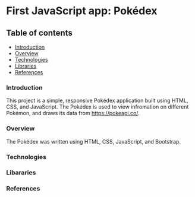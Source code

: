 # First JavaScript app: Pokédex 
## Table of contents 
-   [Introduction](#introduction)
-   [Overview](#overview)
-   [Technologies](#technologies)
-   [Libraries](#libararies)
-   [References](#references)    



### Introduction 

This project is a simple, responsive Pokédex application built using HTML, CSS, and JavaScript. The Pokédex is used to view infromation on different Pokémon, and draws its data from https://pokeapi.co/. 



### Overview 

The Pokédex was written using HTML, CSS, JavaScript, and Bootstrap. 


### Technologies 



### Libararies 


### References 



